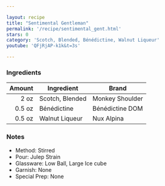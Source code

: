 ```yaml
---

layout: recipe
title: "Sentimental Gentleman"
permalink: '/recipe/sentimental_gent.html'
stars: 0
category: 'Scotch, Blended, Bénédictine, Walnut Liqueur'
youtube: 'QFjRjAP-k1k&t=3s'

---
```


### Ingredients

| Amount  | Ingredient               | Brand            |
| -----: | --------------- | --------------- |
|   2 oz | Scotch, Blended | Monkey Shoulder |
| 0.5 oz | Bénédictine     | Bénédictine DOM |
| 0.5 oz | Walnut Liqueur  | Nux Alpina      |

### Notes

- Method: Stirred
- Pour: Julep Strain
- Glassware: Low Ball, Large Ice cube
- Garnish: None
- Special Prep: None

